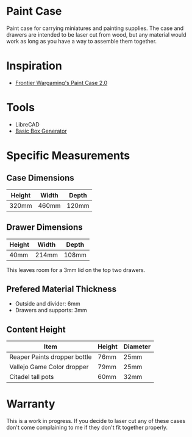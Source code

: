 # Paint Case

Paint case for carrying miniatures and painting supplies. The case and drawers are intended to be laser cut from wood, but any material would work as long as you have a way to assemble them together.

# Inspiration

- [Frontier Wargaming's Paint Case 2.0](https://frontierwargaming.com/product/paint-case/)

# Tools

- LibreCAD
- [Basic Box Generator](https://www.makercase.com/#/basicbox)

# Specific Measurements

## Case Dimensions

| Height | Width | Depth |
| --- | --- | --- |
| 320mm | 460mm | 120mm |

## Drawer Dimensions

| Height | Width | Depth |
| --- | --- | --- |
| 40mm | 214mm | 108mm |

This leaves room for a 3mm lid on the top two drawers.

## Prefered Material Thickness

- Outside and divider: 6mm
- Drawers and supports: 3mm

## Content Height

| Item | Height | Diameter |
| --- | --- | --- |
| Reaper Paints dropper bottle | 76mm | 25mm |
| Vallejo Game Color dropper | 79mm | 25mm |
| Citadel tall pots | 60mm | 32mm |

# Warranty

This is a work in progress. If you decide to laser cut any of these cases don't come complaining to me if they don't fit together properly.
